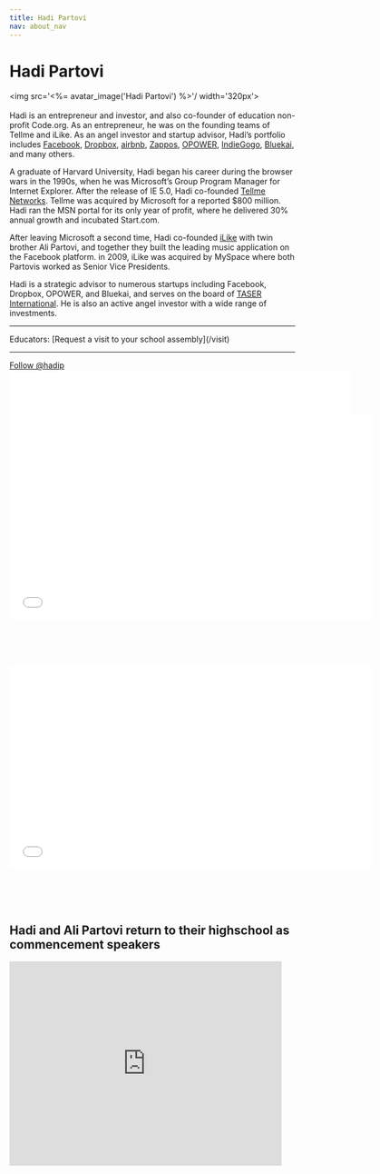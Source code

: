 ```yaml
---
title: Hadi Partovi
nav: about_nav
---
```

# Hadi Partovi

<img src='<%= avatar_image('Hadi Partovi') %>'/ width='320px'>
<br/>
<br/>
Hadi is an entrepreneur and investor, and also co-founder of education non-profit Code.org. As an entrepreneur, he was on the founding teams of Tellme and iLike. As an angel investor and startup advisor, Hadi’s portfolio includes [Facebook](http://www.facebook.com), [Dropbox](http://www.dropbox.com), [airbnb](http://airbnb.com), [Zappos](http://www.zappos.com), [OPOWER](http://opower.com/), [IndieGogo](http://www.indiegogo.com), [Bluekai](http://www.bluekai.com/), and many others.

A graduate of Harvard University, Hadi began his career during the browser wars in the 1990s, when he was Microsoft’s Group Program Manager for Internet Explorer. After the release of IE 5.0, Hadi co-founded [Tellme Networks](http://en.wikipedia.org/wiki/Tellme_Networks). Tellme was acquired by Microsoft for a reported $800 million. Hadi ran the MSN portal for its only year of profit, where he delivered 30% annual growth and incubated Start.com.

After leaving Microsoft a second time, Hadi co-founded [iLike](http://en.wikipedia.org/wiki/Ilike) with twin brother Ali Partovi, and together they built the leading music application on the Facebook platform. in 2009, iLike was acquired by MySpace where both Partovis worked as Senior Vice Presidents.

Hadi is a strategic advisor to numerous startups including Facebook, Dropbox, OPOWER, and Bluekai, and serves on the board of [TASER International](http://www.taser.com/). He is also an active angel investor with a wide range of investments.

<hr/>
Educators: [Request a visit to your school assembly](/visit)
<hr/>
<a href="https://twitter.com/hadip" class="twitter-follow-button" data-show-count="true" data-size="large">Follow @hadip</a>
<script>!function(d,s,id){var js,fjs=d.getElementsByTagName(s)[0],p=/^http:/.test(d.location)?'http':'https';if(!d.getElementById(id)){js=d.createElement(s);js.id=id;js.src=p+'://platform.twitter.com/widgets.js';fjs.parentNode.insertBefore(js,fjs);}}(document, 'script', 'twitter-wjs');</script>



<iframe src="//www.facebook.com/plugins/follow.php?href=http%3A%2F%2Fwww.facebook.com%2Fhadi&amp;width=600&amp;height=80&amp;colorscheme=light&amp;layout=standard&amp;show_faces=true&amp;appId=516556435052145" scrolling="no" frameborder="0" style="border:none; overflow:hidden; width:600px; height:80px;" allowTransparency="true"></iframe>




<iframe width="640" height="360" src="//www.youtube.com/embed/m-U9wzC9xLk" frameborder="0" allowfullscreen></iframe>

<br/><br/><br/>

<iframe width="640" height="360" src="//www.youtube.com/embed/GsagBkLXtRE" frameborder="0" allowfullscreen></iframe>


<br/><br/><br/>
## Hadi and Ali Partovi return to their highschool as commencement speakers

<iframe width="480" height="360" src="https://www.youtube.com/embed/mVMKC6t0c8I" frameborder="0" allowfullscreen></iframe>